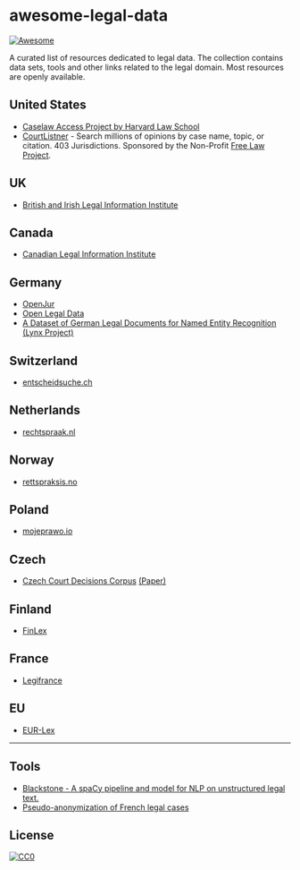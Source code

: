 # awesome-legal-data

[![Awesome](https://cdn.rawgit.com/sindresorhus/awesome/d7305f38d29fed78fa85652e3a63e154dd8e8829/media/badge.svg)](https://github.com/sindresorhus/awesome)


A curated list of resources dedicated to legal data. 
The collection contains data sets, tools and other links related to the legal domain. 
Most resources are openly available.

## United States

- [Caselaw Access Project by Harvard Law School](https://case.law/)
- [CourtListner](https://courtlistener.com) - Search millions of opinions by case name, topic, or citation. 403 Jurisdictions. Sponsored by the Non-Profit [Free Law Project](https://free.law).

## UK

- [British and Irish Legal Information Institute](http://www.bailii.org/)

## Canada

- [Canadian Legal Information Institute](https://www.canlii.org/en/)

## Germany

- [OpenJur](https://openjur.de/)
- [Open Legal Data](https://openlegaldata.io/)
- [A Dataset of German Legal Documents for Named Entity Recognition (Lynx Project)](https://github.com/elenanereiss/Legal-Entity-Recognition)

## Switzerland

-  [entscheidsuche.ch](https://entscheidsuche.ch/)

## Netherlands

- [rechtspraak.nl](https://www.rechtspraak.nl/)

## Norway

- [rettspraksis.no](https://rettspraksis.no/wiki/Forside)

## Poland

- [mojeprawo.io](https://mojeprawo.io/)

## Czech

- [Czech Court Decisions Corpus](https://lindat.mff.cuni.cz/repository/xmlui/handle/11372/LRT-3052) [(Paper)](https://arxiv.org/pdf/1910.09513.pdf)

## Finland

- [FinLex](https://www.finlex.fi/en/)

## France

- [Legifrance](https://www.legifrance.gouv.fr/Traductions/en-English)


## EU

- [EUR-Lex](https://eur-lex.europa.eu/)

---

## Tools

- [Blackstone - A spaCy pipeline and model for NLP on unstructured legal text.](https://github.com/ICLRandD/Blackstone)
- [Pseudo-anonymization of French legal cases](https://github.com/ELS-RD/anonymisation)


## License

[![CC0](http://mirrors.creativecommons.org/presskit/buttons/88x31/svg/cc-zero.svg)](https://creativecommons.org/publicdomain/zero/1.0/)

